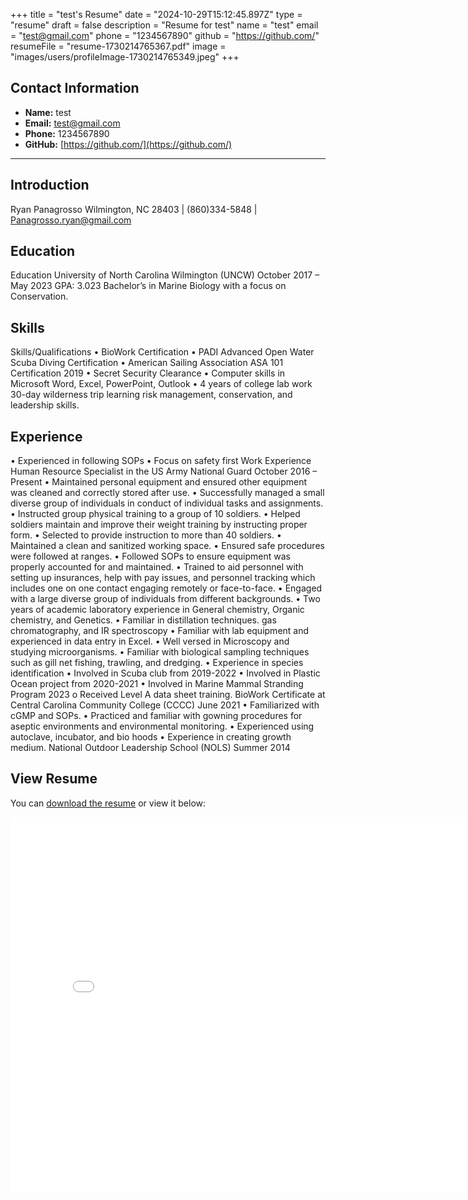 
+++
title = "test's Resume"
date = "2024-10-29T15:12:45.897Z"
type = "resume"
draft = false
description = "Resume for test"
name = "test"
email = "test@gmail.com"
phone = "1234567890"
github = "https://github.com/"
resumeFile = "resume-1730214765367.pdf"
image = "images/users/profileImage-1730214765349.jpeg"
+++

## Contact Information

- **Name:** test
- **Email:** [test@gmail.com](mailto:test@gmail.com)
- **Phone:** 1234567890
- **GitHub:** [https://github.com/](https://github.com/)

---

## Introduction
Ryan Panagrosso Wilmington, NC 28403 | (860)334-5848 | Panagrosso.ryan@gmail.com

## Education
Education University of North Carolina Wilmington (UNCW) October 2017 – May 2023 GPA: 3.023 Bachelor’s in Marine Biology with a focus on Conservation.

## Skills
Skills/Qualifications • BioWork Certification • PADI Advanced Open Water Scuba Diving Certification • American Sailing Association ASA 101 Certification 2019 • Secret Security Clearance • Computer skills in Microsoft Word, Excel, PowerPoint, Outlook • 4 years of college lab work 30-day wilderness trip learning risk management, conservation, and leadership skills.

## Experience
• Experienced in following SOPs • Focus on safety first Work Experience Human Resource Specialist in the US Army National Guard October 2016 – Present • Maintained personal equipment and ensured other equipment was cleaned and correctly stored after use. • Successfully managed a small diverse group of individuals in conduct of individual tasks and assignments. • Instructed group physical training to a group of 10 soldiers. • Helped soldiers maintain and improve their weight training by instructing proper form. • Selected to provide instruction to more than 40 soldiers. • Maintained a clean and sanitized working space. • Ensured safe procedures were followed at ranges. • Followed SOPs to ensure equipment was properly accounted for and maintained. • Trained to aid personnel with setting up insurances, help with pay issues, and personnel tracking which includes one on one contact engaging remotely or face-to-face. • Engaged with a large diverse group of individuals from different backgrounds. • Two years of academic laboratory experience in General chemistry, Organic chemistry, and Genetics. • Familiar in distillation techniques. gas chromatography, and IR spectroscopy • Familiar with lab equipment and experienced in data entry in Excel. • Well versed in Microscopy and studying microorganisms. • Familiar with biological sampling techniques such as gill net fishing, trawling, and dredging. • Experience in species identification • Involved in Scuba club from 2019-2022 • Involved in Plastic Ocean project from 2020-2021 • Involved in Marine Mammal Stranding Program 2023 o Received Level A data sheet training. BioWork Certificate at Central Carolina Community College (CCCC) June 2021 • Familiarized with cGMP and SOPs. • Practiced and familiar with gowning procedures for aseptic environments and environmental monitoring. • Experienced using autoclave, incubator, and bio hoods • Experience in creating growth medium. National Outdoor Leadership School (NOLS) Summer 2014


## View Resume

You can [download the resume](/files/resume-1730214765367.pdf) or view it below:

<embed src="/files/resume-1730214765367.pdf" width="800" height="600" type="application/pdf" />
    